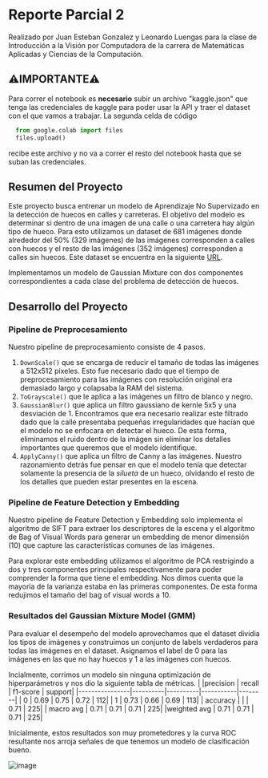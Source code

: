 # Reporte Parcial 2
Realizado por Juan Esteban Gonzalez y Leonardo Luengas para la clase de Introducción a la Visión por Computadora de la carrera de Matemáticas Aplicadas y Ciencias de la Computación.

## ⚠️IMPORTANTE⚠️
Para correr el notebook es **necesario** subir un archivo "kaggle.json" que tenga las credenciales de kaggle para poder usar la API y traer el dataset con el que vamos a trabajar. La segunda celda de código
  ```python
    from google.colab import files
    files.upload()
  ```
recibe este archivo y no va a correr el resto del notebook hasta que se suban las credenciales.
## Resumen del Proyecto
Este proyecto busca entrenar un modelo de Aprendizaje No Supervizado en la detección de huecos en calles y carreteras. El objetivo del modelo es determinar si dentro de una imagen de una calle o una carretera hay algún tipo de hueco. Para esto utilizamos un dataset de 681 imágenes donde alrededor del 50% (329 imágenes) de las imágenes corresponden a calles con huecos y el resto de las imágenes (352 imágenes) corresponden a calles sin huecos. Este dataset se encuentra en la siguiente [URL](https://www.kaggle.com/datasets/atulyakumar98/pothole-detection-dataset).

Implementamos un modelo de Gaussian Mixture con dos componentes correspondientes a cada clase del problema de detección de huecos. 

## Desarrollo del Proyecto
### Pipeline de Preprocesamiento
Nuestro pipeline de preprocesamiento consiste de 4 pasos.
1. ``DownScale()`` que se encarga de reducir el tamaño de todas las imágenes a 512x512 pixeles. Esto fue necesario dado que el tiempo de preprocesamiento para las imágenes con resolución original era demasiado largo y colapsaba la RAM del sistema.
2. ``ToGrayscale()`` que le aplica a las imágenes un filtro de blanco y negro.
3. ``GaussianBlur()`` que aplica un filtro gaussiano de kernle 5x5 y una desviación de 1. Encontramos que era necesario realizar este filtrado dado que la calle presentaba pequeñas irregularidades que hacían que el modelo no se enfocara en detectar el hueco. De esta forma, eliminamos el ruido dentro de la imágen sin eliminar los detalles importantes que queremos que el modelo identifique.
4. ``ApplyCanny()`` que aplica un filtro de Canny a las imágenes. Nuestro razonamiento detrás fue pensar en que el modelo tenía que detectar solamente la presencia de la *silueta* de un hueco, olvidando el resto de los detalles que pueden estar presentes en la escena.
### Pipeline de Feature Detection y Embedding
Nuestro pipeline de Feature Detection y Embedding solo implementa el algoritmo de SIFT para extraer los descriptores de la escena y el algoritmo de Bag of Visual Words para generar un embedding de menor dimensión (10) que capture las características comunes de las imágenes.

Para explorar este embedding utilizamos el algoritmo de PCA restrigindo a dos y tres componentes principales respectivamente para poder comprender la forma que tiene el embedding. Nos dimos cuenta que la mayoría de la varianza estaba en las primeras componentes. De esta forma redujimos el tamaño del bag of visual words a 10.
### Resultados del Gaussian Mixture Model (GMM)
Para evaluar el desempeño del modelo aprovechamos que el dataset dividia los tipos de imágenes y construimos un conjunto de labels verdaderos para todas las imágenes en el dataset. Asignamos el label de 0 para las imágenes en las que no hay huecos y 1 a las imágenes con huecos.

Incialmente, corrimos un modelo sin ninguna optimización de hiperparámetros y nos dio la siguiente tabla de métricas.
|                |precision  |  recall | f1-score  | support|
|----------------|----------|----------|-----------|--------|
|          0    |   0.69  |    0.75  |    0.72  |     112|
|           1    |   0.73   |   0.66   |   0.69     |  113|
|    accuracy    |          |          |   0.71   |    225|
|   macro avg     |  0.71    |  0.71   |   0.71      | 225|
|weighted avg     |  0.71    |  0.71    |  0.71     |  225|

Inicialmente, estos resultados son muy prometedores y la curva ROC resultante nos arroja señales de que tenemos un modelo de clasificación bueno.

![image](https://github.com/user-attachments/assets/1554b809-6f9d-42a3-9a4b-ee87c3b16055)

